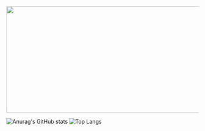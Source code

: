 <img src="https://cdn.discordapp.com/attachments/1011679390570127470/1047086548660801536/avatar_banner_wide.gif" data-canonical-src="https://cdn.discordapp.com/attachments/1011679390570127470/1047086548660801536/avatar_banner_wide.gif" width="870" height="280" />


![Anurag's GitHub stats](https://github-readme-stats.vercel.app/api?username=iamDvz&count_private=true&show_icons=true&bg_color=-45,d98e68,ffb987&title_color=000000&text_color=a60d7d&icon_color=000000&border_color=000000&border_radius=9)
![Top Langs](https://github-readme-stats.vercel.app/api/top-langs/?username=iamDvz&count_private=true&layout=compact&bg_color=-45,d98e68,ffb987&title_color=000000&text_color=a60d7d&icon_color=000000&border_color=000000&border_radius=9)

